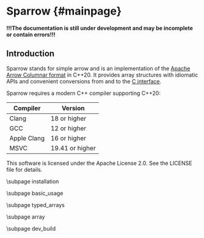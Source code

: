 Sparrow                             {#mainpage}
=======

**!!!The documentation is still under development and may be incomplete or contain errors!!!**


Introduction
------------

Sparrow stands for simple arrow and is an implementation of the [Apache Arrow Columnar format](https://arrow.apache.org/docs/format/Columnar.html) in C++20. It provides array structures with idiomatic APIs and convenient conversions from and to the [C interface](https://arrow.apache.org/docs/dev/format/CDataInterface.html#structure-definitions).

Sparrow requires a modern C++ compiler supporting C++20:

| Compiler    | Version         |
| ----------- | --------------- |
| Clang       | 18 or higher    |
| GCC         | 12 or higher    |
| Apple Clang | 16 or higher    |
| MSVC        | 19.41 or higher |

This software is licensed under the Apache License 2.0. See the LICENSE file for details.

\subpage installation

\subpage basic_usage

\subpage typed_arrays

\subpage array

\subpage dev_build

